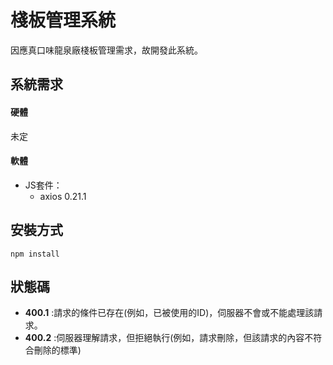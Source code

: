 # 棧板管理系統
因應真口味龍泉廠棧板管理需求，故開發此系統。

## 系統需求
#### 硬體
未定
#### 軟體
- JS套件：
    - axios 0.21.1
## 安裝方式
```shell
npm install
```

## 狀態碼
- **400.1** :請求的條件已存在(例如，已被使用的ID)，伺服器不會或不能處理該請求。
- **400.2** :伺服器理解請求，但拒絕執行(例如，請求刪除，但該請求的內容不符合刪除的標準)